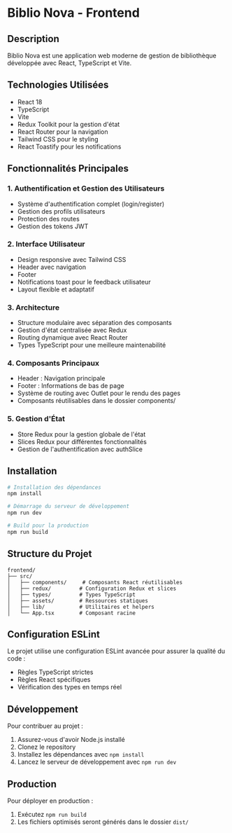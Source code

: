 # Biblio Nova - Frontend

## Description

Biblio Nova est une application web moderne de gestion de bibliothèque développée avec React, TypeScript et Vite.

## Technologies Utilisées

- React 18
- TypeScript
- Vite
- Redux Toolkit pour la gestion d'état
- React Router pour la navigation
- Tailwind CSS pour le styling
- React Toastify pour les notifications

## Fonctionnalités Principales

### 1. Authentification et Gestion des Utilisateurs

- Système d'authentification complet (login/register)
- Gestion des profils utilisateurs
- Protection des routes
- Gestion des tokens JWT

### 2. Interface Utilisateur

- Design responsive avec Tailwind CSS
- Header avec navigation
- Footer
- Notifications toast pour le feedback utilisateur
- Layout flexible et adaptatif

### 3. Architecture

- Structure modulaire avec séparation des composants
- Gestion d'état centralisée avec Redux
- Routing dynamique avec React Router
- Types TypeScript pour une meilleure maintenabilité

### 4. Composants Principaux

- Header : Navigation principale
- Footer : Informations de bas de page
- Système de routing avec Outlet pour le rendu des pages
- Composants réutilisables dans le dossier components/

### 5. Gestion d'État

- Store Redux pour la gestion globale de l'état
- Slices Redux pour différentes fonctionnalités
- Gestion de l'authentification avec authSlice

## Installation

```bash
# Installation des dépendances
npm install

# Démarrage du serveur de développement
npm run dev

# Build pour la production
npm run build
```

## Structure du Projet

```
frontend/
├── src/
│   ├── components/     # Composants React réutilisables
│   ├── redux/         # Configuration Redux et slices
│   ├── types/         # Types TypeScript
│   ├── assets/        # Ressources statiques
│   ├── lib/           # Utilitaires et helpers
│   └── App.tsx        # Composant racine
```

## Configuration ESLint

Le projet utilise une configuration ESLint avancée pour assurer la qualité du code :

- Règles TypeScript strictes
- Règles React spécifiques
- Vérification des types en temps réel

## Développement

Pour contribuer au projet :

1. Assurez-vous d'avoir Node.js installé
2. Clonez le repository
3. Installez les dépendances avec `npm install`
4. Lancez le serveur de développement avec `npm run dev`

## Production

Pour déployer en production :

1. Exécutez `npm run build`
2. Les fichiers optimisés seront générés dans le dossier `dist/`
